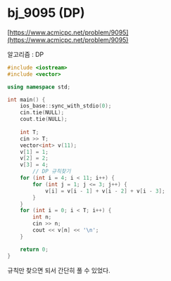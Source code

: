 # bj_9095 (DP)

[https://www.acmicpc.net/problem/9095](https://www.acmicpc.net/problem/9095)

알고리즘 : DP

```cpp
#include <iostream>
#include <vector>

using namespace std;

int main() {
    ios_base::sync_with_stdio(0);
    cin.tie(NULL);
    cout.tie(NULL);
    
    int T;
    cin >> T;
    vector<int> v(11);
    v[1] = 1;
    v[2] = 2;
    v[3] = 4;
		// DP 규칙찾기
    for (int i = 4; i < 11; i++) {
        for (int j = 1; j <= 3; j++) {
            v[i] = v[i - 1] + v[i - 2] + v[i - 3];
        }
    }
    for (int i = 0; i < T; i++) {
        int n;
        cin >> n;
        cout << v[n] << '\n';
    }

	return 0;
}
```

규칙만 찾으면 되서 간단히 풀 수 있었다.